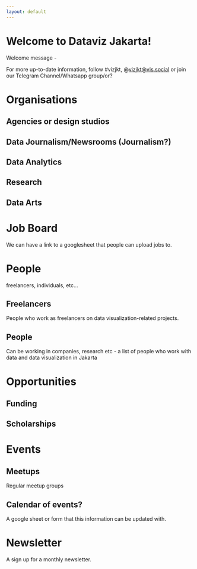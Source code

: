 ```yaml
---
layout: default
---
```


# Welcome to Dataviz Jakarta!

Welcome message - 

For more up-to-date information, follow #vizjkt, @vizjkt@vis.social or join our Telegram Channel/Whatsapp group/or?

# Organisations

## Agencies or design studios

## Data Journalism/Newsrooms (Journalism?)

## Data Analytics

## Research

## Data Arts
	
# Job Board

We can have a link to a googlesheet that people can upload jobs to.

# People 

freelancers, individuals, etc...

## Freelancers 

People who work as freelancers on data visualization-related projects.

## People 

Can be working in companies, research etc - a list of people who work with data and data visualization in Jakarta

# Opportunities

## Funding

## Scholarships

# Events

## Meetups

Regular meetup groups

## Calendar of events?

A google sheet or form that this information can be updated with.

# Newsletter

A sign up for a monthly newsletter.

